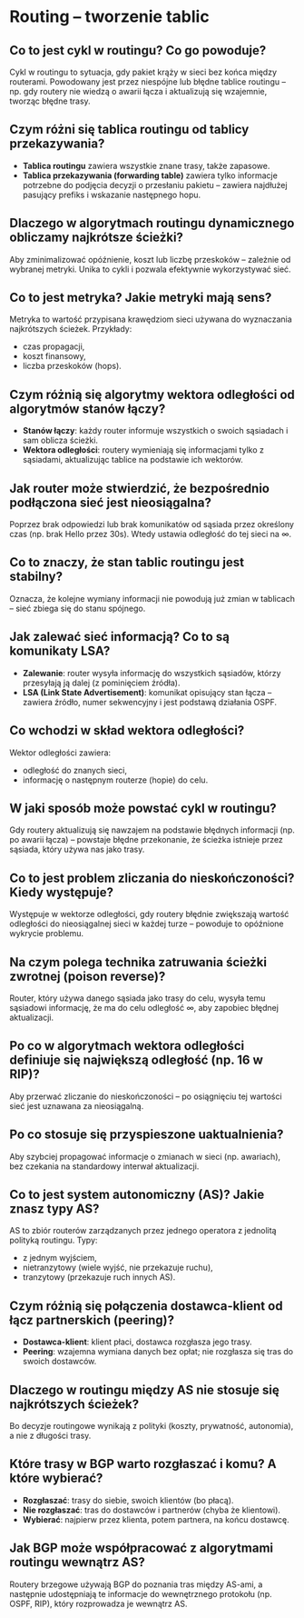 # Routing – tworzenie tablic

## Co to jest cykl w routingu? Co go powoduje?
Cykl w routingu to sytuacja, gdy pakiet krąży w sieci bez końca między routerami. Powodowany jest przez niespójne lub błędne tablice routingu – np. gdy routery nie wiedzą o awarii łącza i aktualizują się wzajemnie, tworząc błędne trasy.

## Czym różni się tablica routingu od tablicy przekazywania?
- **Tablica routingu** zawiera wszystkie znane trasy, także zapasowe.
- **Tablica przekazywania (forwarding table)** zawiera tylko informacje potrzebne do podjęcia decyzji o przesłaniu pakietu – zawiera najdłużej pasujący prefiks i wskazanie następnego hopu.

## Dlaczego w algorytmach routingu dynamicznego obliczamy najkrótsze ścieżki?
Aby zminimalizować opóźnienie, koszt lub liczbę przeskoków – zależnie od wybranej metryki. Unika to cykli i pozwala efektywnie wykorzystywać sieć.

## Co to jest metryka? Jakie metryki mają sens?
Metryka to wartość przypisana krawędziom sieci używana do wyznaczania najkrótszych ścieżek. Przykłady:
- czas propagacji,
- koszt finansowy,
- liczba przeskoków (hops).

## Czym różnią się algorytmy wektora odległości od algorytmów stanów łączy?
- **Stanów łączy**: każdy router informuje wszystkich o swoich sąsiadach i sam oblicza ścieżki.
- **Wektora odległości**: routery wymieniają się informacjami tylko z sąsiadami, aktualizując tablice na podstawie ich wektorów.

## Jak router może stwierdzić, że bezpośrednio podłączona sieć jest nieosiągalna?
Poprzez brak odpowiedzi lub brak komunikatów od sąsiada przez określony czas (np. brak Hello przez 30s). Wtedy ustawia odległość do tej sieci na ∞.

## Co to znaczy, że stan tablic routingu jest stabilny?
Oznacza, że kolejne wymiany informacji nie powodują już zmian w tablicach – sieć zbiega się do stanu spójnego.

## Jak zalewać sieć informacją? Co to są komunikaty LSA?
- **Zalewanie**: router wysyła informację do wszystkich sąsiadów, którzy przesyłają ją dalej (z pominięciem źródła).
- **LSA (Link State Advertisement)**: komunikat opisujący stan łącza – zawiera źródło, numer sekwencyjny i jest podstawą działania OSPF.

## Co wchodzi w skład wektora odległości?
Wektor odległości zawiera:
- odległość do znanych sieci,
- informację o następnym routerze (hopie) do celu.

## W jaki sposób może powstać cykl w routingu?
Gdy routery aktualizują się nawzajem na podstawie błędnych informacji (np. po awarii łącza) – powstaje błędne przekonanie, że ścieżka istnieje przez sąsiada, który używa nas jako trasy.

## Co to jest problem zliczania do nieskończoności? Kiedy występuje?
Występuje w wektorze odległości, gdy routery błędnie zwiększają wartość odległości do nieosiągalnej sieci w każdej turze – powoduje to opóźnione wykrycie problemu.

## Na czym polega technika zatruwania ścieżki zwrotnej (poison reverse)?
Router, który używa danego sąsiada jako trasy do celu, wysyła temu sąsiadowi informację, że ma do celu odległość ∞, aby zapobiec błędnej aktualizacji.

## Po co w algorytmach wektora odległości definiuje się największą odległość (np. 16 w RIP)?
Aby przerwać zliczanie do nieskończoności – po osiągnięciu tej wartości sieć jest uznawana za nieosiągalną.

## Po co stosuje się przyspieszone uaktualnienia?
Aby szybciej propagować informacje o zmianach w sieci (np. awariach), bez czekania na standardowy interwał aktualizacji.

## Co to jest system autonomiczny (AS)? Jakie znasz typy AS?
AS to zbiór routerów zarządzanych przez jednego operatora z jednolitą polityką routingu. Typy:
- z jednym wyjściem,
- nietranzytowy (wiele wyjść, nie przekazuje ruchu),
- tranzytowy (przekazuje ruch innych AS).

## Czym różnią się połączenia dostawca-klient od łącz partnerskich (peering)?
- **Dostawca-klient**: klient płaci, dostawca rozgłasza jego trasy.
- **Peering**: wzajemna wymiana danych bez opłat; nie rozgłasza się tras do swoich dostawców.

## Dlaczego w routingu między AS nie stosuje się najkrótszych ścieżek?
Bo decyzje routingowe wynikają z polityki (koszty, prywatność, autonomia), a nie z długości trasy.

## Które trasy w BGP warto rozgłaszać i komu? A które wybierać?
- **Rozgłaszać**: trasy do siebie, swoich klientów (bo płacą).
- **Nie rozgłaszać**: tras do dostawców i partnerów (chyba że klientowi).
- **Wybierać**: najpierw przez klienta, potem partnera, na końcu dostawcę.

## Jak BGP może współpracować z algorytmami routingu wewnątrz AS?
Routery brzegowe używają BGP do poznania tras między AS-ami, a następnie udostępniają te informacje do wewnętrznego protokołu (np. OSPF, RIP), który rozprowadza je wewnątrz AS.
